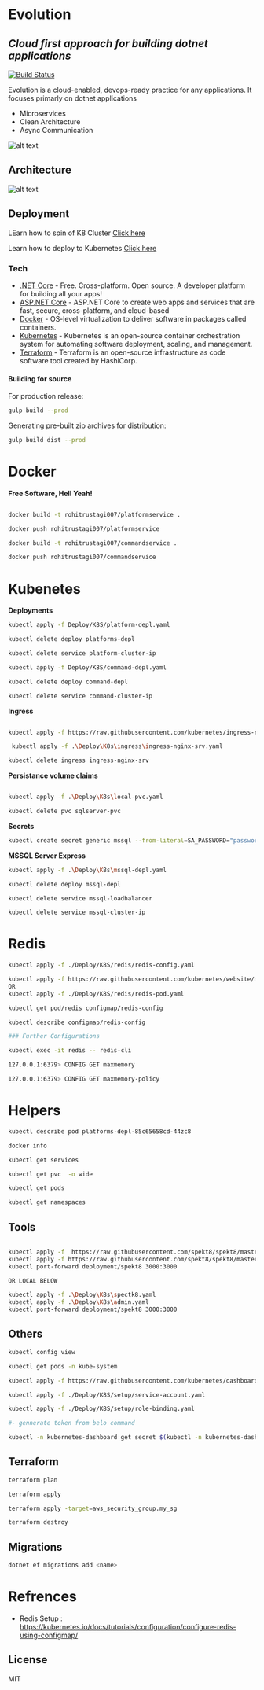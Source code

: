 # Evolution
## _Cloud first approach for building dotnet applications_

[![Build Status](https://travis-ci.org/joemccann/dillinger.svg?branch=master)](https://travis-ci.org/joemccann/dillinger)

Evolution is a cloud-enabled, devops-ready practice for any applications.
It focuses primarly on dotnet applications

- Microservices
- Clean Architecture
- Async Communication


![alt text](https://github.com/iamsourabh-in/Evolution/blob/reorganize/docs/frontpage.png)


## Architecture

![alt text](https://github.com/iamsourabh-in/Evolution/blob/reorganize/docs/infra.svg)


## Deployment

LEarn how to spin of K8 Cluster  [Click here](https://github.com/iamsourabh-in/Evolution/tree/master/Deploy/readme.md) 

Learn how to deploy to Kubernetes [Click here](https://github.com/iamsourabh-in/Evolution/tree/master/Deploy/readme.md) 

### Tech



- [.NET Core](https://dotnet.microsoft.com/) - Free. Cross-platform. Open source.
A developer platform for building all your apps!
- [ASP.NET Core](https://docs.microsoft.com/en-us/aspnet/core/?view=aspnetcore-6.0) - ASP.NET Core to create web apps and services that are fast, secure, cross-platform, and cloud-based
- [Docker](https://www.docker.com/) - OS-level virtualization to deliver software in packages called containers.
- [Kubernetes](https://kubernetes.io/) - Kubernetes is an open-source container orchestration system for automating software deployment, scaling, and management. 
- [Terraform](https://www.terraform.io/) - Terraform is an open-source infrastructure as code software tool created by HashiCorp.




#### Building for source

For production release:

```sh
gulp build --prod
```

Generating pre-built zip archives for distribution:

```sh
gulp build dist --prod
```

# Docker

**Free Software, Hell Yeah!**



```sh

docker build -t rohitrustagi007/platformservice .

docker push rohitrustagi007/platformservice

docker build -t rohitrustagi007/commandservice .

docker push rohitrustagi007/commandservice

```
# Kubenetes


**Deployments**

```sh
kubectl apply -f Deploy/K8S/platform-depl.yaml

kubectl delete deploy platforms-depl 

kubectl delete service platform-cluster-ip

kubectl apply -f Deploy/K8S/command-depl.yaml

kubectl delete deploy command-depl 

kubectl delete service command-cluster-ip

```

**Ingress**

```sh

kubectl apply -f https://raw.githubusercontent.com/kubernetes/ingress-nginx/controller-v1.1.2/deploy/static/provider/cloud/deploy.yaml

 kubectl apply -f .\Deploy\K8s\ingress\ingress-nginx-srv.yaml

kubectl delete ingress ingress-nginx-srv 

```

**Persistance volume claims**
```sh

kubectl apply -f .\Deploy\K8s\local-pvc.yaml

kubectl delete pvc sqlserver-pvc

```

**Secrets**
```sh
kubectl create secret generic mssql --from-literal=SA_PASSWORD="password@1"
```


**MSSQL Server Express** 
```sh
kubectl apply -f .\Deploy\K8s\mssql-depl.yaml

kubectl delete deploy mssql-depl

kubectl delete service mssql-loadbalancer

kubectl delete service mssql-cluster-ip

```


# Redis
```sh
kubectl apply -f ./Deploy/K8S/redis/redis-config.yaml

kubectl apply -f https://raw.githubusercontent.com/kubernetes/website/main/content/en/examples/pods/config/redis-pod.yaml
OR
kubectl apply -f ./Deploy/K8S/redis/redis-pod.yaml

kubectl get pod/redis configmap/redis-config 

kubectl describe configmap/redis-config

### Further Configurations

kubectl exec -it redis -- redis-cli

127.0.0.1:6379> CONFIG GET maxmemory

127.0.0.1:6379> CONFIG GET maxmemory-policy

```

# Helpers

```sh
kubectl describe pod platforms-depl-85c65658cd-44zc8  

docker info

kubectl get services

kubectl get pvc  -o wide

kubectl get pods

kubectl get namespaces
```

## Tools
```sh

kubectl apply -f  https://raw.githubusercontent.com/spekt8/spekt8/master/spekt8-deployment.yaml
kubectl apply -f https://raw.githubusercontent.com/spekt8/spekt8/master/fabric8-rbac.yaml
kubectl port-forward deployment/spekt8 3000:3000

OR LOCAL BELOW

kubectl apply -f .\Deploy\K8s\spectk8.yaml
kubectl apply -f .\Deploy\K8s\admin.yaml 
kubectl port-forward deployment/spekt8 3000:3000
```

## Others
```sh
kubectl config view

kubectl get pods -n kube-system

kubectl apply -f https://raw.githubusercontent.com/kubernetes/dashboard/v2.2.0/aio/deploy/recommended.yaml

kubectl apply -f ./Deploy/K8S/setup/service-account.yaml

kubectl apply -f ./Deploy/K8S/setup/role-binding.yaml   

#- gennerate token from belo command

kubectl -n kubernetes-dashboard get secret $(kubectl -n kubernetes-dashboard get sa/sourabhr -o jsonpath="{.secrets[0].name}") -o go-template="{{.data.token | base64decode}}"
```
## Terraform
```sh
terraform plan

terraform apply

terraform apply -target=aws_security_group.my_sg

terraform destroy
```

## Migrations
```sh
dotnet ef migrations add <name>
```

# Refrences

- Redis Setup : https://kubernetes.io/docs/tutorials/configuration/configure-redis-using-configmap/


## License

MIT